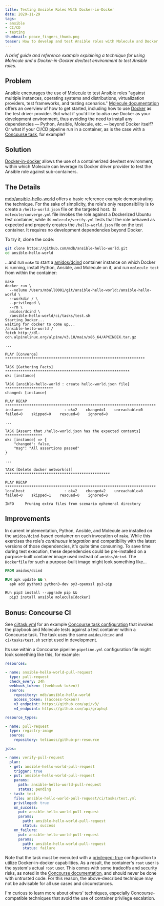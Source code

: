 ```yaml
---
title: Testing Ansible Roles With Docker-in-Docker
date: 2020-11-29
tags:
- ansible
- CI/CD
- testing
thumbnail: peace_fingers_thumb.png
teaser: How to develop and test Ansible roles with Molecule and Docker.
---
```


_A brief guide and reference example explaining a technique for using Molecule and a Docker-in-Docker dev/test environment to test Ansible roles_.

## Problem

[Ansible](https://www.ansible.com/) encourages the use of [Molecule](https://github.com/ansible-community/molecule) to test Ansible roles "against multiple instances, operating systems and distributions, virtualization providers, test frameworks, and testing scenarios." [Molecule documentation](https://molecule.readthedocs.io/en/latest/getting-started.html) offers an overview of how to get started, including how to use [Docker](https://docker.io) as the test driver provider. But what if you'd like to _also_ use Docker as your development environment, thus avoiding the need to install any dependencies &mdash; Python, Ansible, Molecule, etc. &mdash; beyond Docker itself? Or what if your CI/CD pipeline run in a container, as is the case with a [Concourse task](https://concourse-ci.org/tasks.html), for example?

## Solution

[Docker-in-docker](https://www.docker.com/blog/docker-can-now-run-within-docker/) allows the use of a containerized dev/test environment, within which Molecule can leverage its Docker driver provider to test the Ansible role against sub-containers.

## The Details

[mdb/ansible-hello-world](https://github.com/mdb/ansible-hello-world) offers a basic reference example demonstrating the technique. For the sake of simplicity, the role's only responsibility is to create a `/hello-world.json` file on the targeted host. Its `molecule/converge.yml` file invokes the role against a Dockerized Ubuntu test container, while its `molecule/verify.yml` tests that the role behaved as expected and properly creates the `/hello-world.json` file on the test container. It requires no development dependencies beyond Docker.

To try it, clone the code:

```bash
git clone https://github.com/mdb/ansible-hello-world.git
cd ansible-hello-world
```

...and run `make` to start a [amidos/dcind](https://hub.docker.com/r/amidos/dcind/) container instance on which Docker is running, install Python, Ansible, and Molecule on it, and run `molecule test` from within the container:

```text
make
docker run \
  --volume /Users/mball0001/git/ansible-hello-world:/ansible-hello-world \
  --workdir / \
  --privileged \
  --rm \
  amidos/dcind \
  /ansible-hello-world/ci/tasks/test.sh
Starting Docker...
waiting for docker to come up...
/ansible-hello-world /
fetch http://dl-cdn.alpinelinux.org/alpine/v3.10/main/x86_64/APKINDEX.tar.gz

...

PLAY [Converge] ****************************************************************

TASK [Gathering Facts] *********************************************************
ok: [instance]

TASK [ansible-hello-world : create hello-world.json file] **********************
changed: [instance]

PLAY RECAP *********************************************************************
instance                   : ok=2    changed=1    unreachable=0    failed=0    skipped=0    rescued=0    ignored=0

...

TASK [Assert that /hello-world.json has the expected contents] *****************
ok: [instance] => {
    "changed": false,
    "msg": "All assertions passed"
}

...

TASK [Delete docker network(s)] ************************************************

PLAY RECAP *********************************************************************
localhost                  : ok=2    changed=2    unreachable=0    failed=0    skipped=1    rescued=0    ignored=0

INFO     Pruning extra files from scenario ephemeral directory
```

## Improvements

In current implementation, Python, Ansible, and Molecule are installed on the `amidos/dcind`-based container on each invocation of `make`. While this exercises the role's _continuous integration_ and compatibility with the latest versions of those dependencies, it's quite time consuming. To save time during test execution, these dependencies could be pre-installed on a purpose-built container image used instead of `amidos/dcind`. The `Dockerfile` for such a purpose-built image might look something like...

```Dockerfile
FROM amidos/dcind

RUN apk update && \
  apk add python3 python3-dev py3-openssl py3-pip

RUn pip3 install --upgrade pip &&
  pip3 install ansible molecule[docker]
```

## Bonus: Concourse CI

See [ci/task.yml](https://github.com/mdb/ansible-hello-world/blob/main/ci/tasks/test.yml) for an example [Concourse task configuration](https://concourse-ci.org/tasks.html) that invokes the playbook and Molecule tests against a test container within a Concourse task. The task uses the same `amidos/dcind` and `ci/tasks/test.sh` script used in development.

Its use within a Concourse pipeline `pipeline.yml` configuration file might look something like this, for example:

```yml
resources:

- name: ansible-hello-world-pull-request
  type: pull-request
  check_every: 24h
  webhook_token: ((webhook-token))
  source:
    repository: mdb/ansible-hello-world
    access_token: ((access-token))
    v3_endpoint: https://github.com/api/v3/
    v4_endpoint: https://github.com/api/graphql

resource_types:

- name: pull-request
  type: registry-image
  source:
    repository: teliaoss/github-pr-resource

jobs:

- name: verify-pull-request
  plan:
  - get: ansible-hello-world-pull-request
    trigger: true
  - put: ansible-hello-world-pull-request
    params:
      path: ansible-hello-world-pull-request
      status: pending
  - task: test
    file: ansible-hello-world-pull-request/ci/tasks/test.yml
    privileged: true
    on_success:
      put: ansible-hello-world-pull-request
      params:
        path: ansible-hello-world-pull-request
        status: success
    on_failure:
      put: ansible-hello-world-pull-request
      params:
        path: ansible-hello-world-pull-request
        status: failure
```

Note that the task must be executed with a [privileged: true](https://concourse-ci.org/jobs.html#schema.step.task-step.privileged) configuration to utilize Docker-in-docker capabilities. As a result, the container's `root` user is the system's actual `root` user. This comes with some tradeoffs and security risks, as noted in the [Concourse documentation](https://concourse-ci.org/jobs.html#schema.step.task-step.privileged), and should never be done with untrusted code. For this reason, the above-described technique may not be advisable for all use cases and circumstances.

I'm curious to learn more about others' techniques, especially Concourse-compatible techniques that avoid the use of container privilege escalation.
